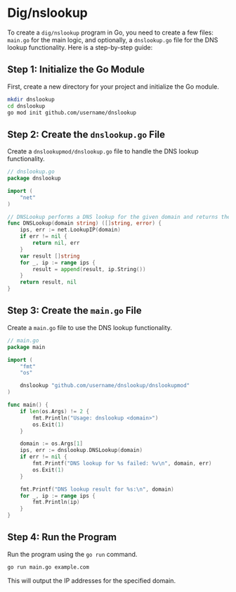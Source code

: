 # Dig/nslookup

To create a `dig/nslookup` program in Go, you need to create a few files: `main.go` for the main logic, and optionally, a `dnslookup.go` file for the DNS lookup functionality. Here is a step-by-step guide:

## Step 1: Initialize the Go Module

First, create a new directory for your project and initialize the Go module.

```sh
mkdir dnslookup
cd dnslookup
go mod init github.com/username/dnslookup
```

## Step 2: Create the `dnslookup.go` File

Create a `dnslookupmod/dnslookup.go` file to handle the DNS lookup functionality.

```go
// dnslookup.go
package dnslookup

import (
	"net"
)

// DNSLookup performs a DNS lookup for the given domain and returns the IP addresses.
func DNSLookup(domain string) ([]string, error) {
	ips, err := net.LookupIP(domain)
	if err != nil {
		return nil, err
	}
	var result []string
	for _, ip := range ips {
		result = append(result, ip.String())
	}
	return result, nil
}

```

## Step 3: Create the `main.go` File

Create a `main.go` file to use the DNS lookup functionality.

```go
// main.go
package main

import (
	"fmt"
	"os"

	dnslookup "github.com/username/dnslookup/dnslookupmod"
)

func main() {
	if len(os.Args) != 2 {
		fmt.Println("Usage: dnslookup <domain>")
		os.Exit(1)
	}

	domain := os.Args[1]
	ips, err := dnslookup.DNSLookup(domain)
	if err != nil {
		fmt.Printf("DNS lookup for %s failed: %v\n", domain, err)
		os.Exit(1)
	}

	fmt.Printf("DNS lookup result for %s:\n", domain)
	for _, ip := range ips {
		fmt.Println(ip)
	}
}

```

## Step 4: Run the Program

Run the program using the `go run` command.

```sh
go run main.go example.com
```

This will output the IP addresses for the specified domain.